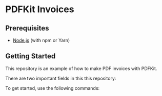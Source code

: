 # PDFKit Invoices


## Prerequisites

- [Node.js](http://nodejs.org/) (with npm or Yarn)

## Getting Started

This repository is an example of how to make PDF invoices with PDFKit.

There are two important fields in this this repository:


To get started, use the following commands:

